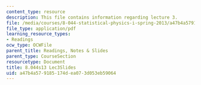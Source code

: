 ```yaml
---
content_type: resource
description: This file contains information regarding lecture 3.
file: /media/courses/8-044-statistical-physics-i-spring-2013/a47b4a579185174dea073d053eb59064_MIT8_044S13_L3.pdf
file_type: application/pdf
learning_resource_types:
- Readings
ocw_type: OCWFile
parent_title: Readings, Notes & Slides
parent_type: CourseSection
resourcetype: Document
title: 8.044s13 Lec3Slides
uid: a47b4a57-9185-174d-ea07-3d053eb59064
---
```

